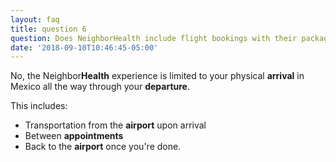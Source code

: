 ```yaml
---
layout: faq
title: question 6
question: Does NeighborHealth include flight bookings with their packages?
date: '2018-09-10T10:46:45-05:00'
---
```

No, the Neighbor**Health** experience is limited to your physical **arrival** in Mexico all the way through your **departure**. 

This includes: 

* Transportation from the **airport** upon arrival
* Between **appointments**
* Back to the **airport** once you're done.
